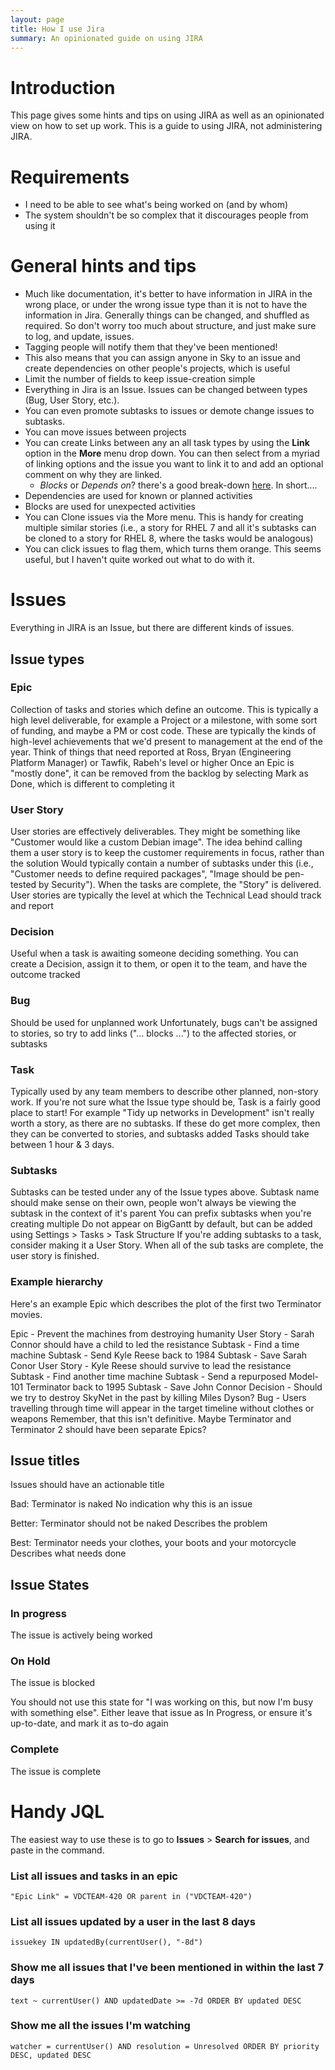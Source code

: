 ```yaml
---
layout: page
title: How I use Jira
summary: An opinionated guide on using JIRA
---
```


# Introduction

This page gives some hints and tips on using JIRA as well as an opinionated view on how to set up work. This is a guide to using JIRA, not administering JIRA.


# Requirements

* I need to be able to see what's being worked on (and by whom)
* The system shouldn't be so complex that it discourages people from using it


# General hints and tips

* Much like documentation, it's better to have information in JIRA in the wrong place, or under the wrong issue type than it is not to have the information in Jira. Generally things can be changed, and shuffled as required. So don't worry too much about structure, and just make sure to log, and update, issues.
* Tagging people will notify them that they've been mentioned!
* This also means that you can assign anyone in Sky to an issue and create dependencies on other people's projects, which is useful
* Limit the number of fields to keep issue-creation simple
* Everything in Jira is an Issue. Issues can be changed between types (Bug, User Story, etc.).
* You can even promote subtasks to issues or demote change issues to subtasks. 
* You can move issues between projects
* You can create Links between any an all task types by using the **Link** option in the **More** menu drop down. You can then select from a myriad of linking options and the issue you want to link it to and add an optional comment on why they are linked. 
    * _Blocks_ or _Depends on_? there's a good break-down [here](https://pm.stackexchange.com/questions/26451/whats-difference-between-depends-on-and-is-blocked-by-relations-between-iss). In short.... 
* Dependencies are used for known or planned activities
* Blocks are used for unexpected activities
* You can Clone issues via the More menu. This is handy for creating multiple similar stories (i.e., a story for RHEL 7 and all it's subtasks can be cloned to a story for RHEL 8, where the tasks would be analogous)
* You can click issues to flag them, which turns them orange. This seems useful, but I haven't quite worked out what to do with it.

# Issues

Everything in JIRA is an Issue, but there are different kinds of issues.

## Issue types

### Epic
Collection of tasks and stories which define an outcome.
This is typically a high level deliverable, for example a Project or a milestone, with some sort of funding, and maybe a PM or cost code.
These are typically the kinds of high-level achievements that we'd present to management at the end of the year.
Think of things that need reported at Ross, Bryan (Engineering Platform Manager) or Tawfik, Rabeh's level or higher
Once an Epic is "mostly done", it can be removed from the backlog by selecting Mark as Done, which is different to completing it

### User Story
User stories are effectively deliverables. They might be something like "Customer would like a custom Debian image".
The idea behind calling them a user story is to keep the customer requirements in focus, rather than the solution
Would typically contain a number of subtasks under this (i.e., "Customer needs to define required packages", "Image should be pen-tested by Security"). When the tasks are complete, the "Story" is delivered.
User stories are typically the level at which the Technical Lead should track and report

### Decision
Useful when a task is awaiting someone deciding something.
You can create a Decision, assign it to them, or open it to the team, and have the outcome tracked

### Bug
Should be used for unplanned work
Unfortunately, bugs can't be assigned to stories, so try to add links ("... blocks ...") to the affected stories, or subtasks

### Task
Typically used by any team members to describe other planned, non-story work. If you're not sure what the Issue type should be, Task is a fairly good place to start!
For example "Tidy up networks in Development" isn't really worth a story, as there are no subtasks.
If these do get more complex, then they can be converted to stories, and subtasks added
Tasks should take between 1 hour & 3 days.

### Subtasks
Subtasks can be tested under any of the Issue types above.
Subtask name should make sense on their own, people won't always be viewing the subtask in the context of it's parent
You can prefix subtasks when you're creating multiple
Do not appear on BigGantt by default, but can be added using Settings > Tasks > Task Structure
If you're adding subtasks to a task, consider making it a User Story. When all of the sub tasks are complete, the user story is finished.

### Example hierarchy
Here's an example Epic which describes the plot of  the first two Terminator movies.

Epic - Prevent the machines from destroying humanity
User Story - Sarah Connor should have a child to led the resistance
Subtask - Find a time machine
Subtask - Send Kyle Reese  back to 1984
Subtask - Save Sarah Conor
User Story - Kyle Reese should survive to lead the resistance
Subtask - Find another time machine
Subtask - Send a repurposed Model-101 Terminator back to 1995
Subtask - Save John Connor
Decision - Should we try to destroy SkyNet in the past by killing Miles Dyson?
Bug - Users travelling through time will appear in the target timeline without clothes or weapons
Remember, that this isn't definitive. Maybe Terminator and Terminator 2 should have been separate Epics?

## Issue titles
Issues should have an actionable title

Bad: Terminator is naked
No indication why this is an issue

Better: Terminator should not be naked
Describes the problem

Best: Terminator needs your clothes, your boots and your motorcycle
Describes what needs done

## Issue States
### In progress
The issue is actively being worked

### On Hold
The issue is blocked

You should not use this state for "I was working on this, but now I'm busy with something else". Either leave that issue as In Progress, or ensure it's up-to-date, and mark it as to-do again

### Complete
The issue is complete

# Handy JQL
The easiest way to use these is to go to **Issues** > **Search for issues**, and paste in the command.

### List all issues and tasks in an epic
`"Epic Link" = VDCTEAM-420 OR parent in ("VDCTEAM-420")`

### List all issues updated by a user in the last 8 days
`issuekey IN updatedBy(currentUser(), "-8d")`

### Show me all issues that I've been mentioned in within the last 7 days
`text ~ currentUser() AND updatedDate >= -7d ORDER BY updated DESC`

### Show me all the issues I'm watching
`watcher = currentUser() AND resolution = Unresolved ORDER BY priority DESC, updated DESC`